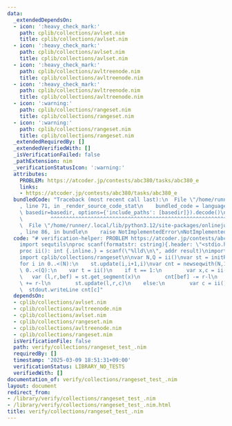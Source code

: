 ```yaml
---
data:
  _extendedDependsOn:
  - icon: ':heavy_check_mark:'
    path: cplib/collections/avlset.nim
    title: cplib/collections/avlset.nim
  - icon: ':heavy_check_mark:'
    path: cplib/collections/avlset.nim
    title: cplib/collections/avlset.nim
  - icon: ':heavy_check_mark:'
    path: cplib/collections/avltreenode.nim
    title: cplib/collections/avltreenode.nim
  - icon: ':heavy_check_mark:'
    path: cplib/collections/avltreenode.nim
    title: cplib/collections/avltreenode.nim
  - icon: ':warning:'
    path: cplib/collections/rangeset.nim
    title: cplib/collections/rangeset.nim
  - icon: ':warning:'
    path: cplib/collections/rangeset.nim
    title: cplib/collections/rangeset.nim
  _extendedRequiredBy: []
  _extendedVerifiedWith: []
  _isVerificationFailed: false
  _pathExtension: nim
  _verificationStatusIcon: ':warning:'
  attributes:
    PROBLEM: https://atcoder.jp/contests/abc380/tasks/abc380_e
    links:
    - https://atcoder.jp/contests/abc380/tasks/abc380_e
  bundledCode: "Traceback (most recent call last):\n  File \"/home/runner/.local/lib/python3.12/site-packages/onlinejudge_verify/documentation/build.py\"\
    , line 71, in _render_source_code_stat\n    bundled_code = language.bundle(stat.path,\
    \ basedir=basedir, options={'include_paths': [basedir]}).decode()\n          \
    \         ^^^^^^^^^^^^^^^^^^^^^^^^^^^^^^^^^^^^^^^^^^^^^^^^^^^^^^^^^^^^^^^^^^^^^^^^^^^^^^^^^\n\
    \  File \"/home/runner/.local/lib/python3.12/site-packages/onlinejudge_verify/languages/nim.py\"\
    , line 86, in bundle\n    raise NotImplementedError\nNotImplementedError\n"
  code: "# verification-helper: PROBLEM https://atcoder.jp/contests/abc380/tasks/abc380_e\n\
    import sequtils\nproc scanf(formatstr: cstring){.header: \"<stdio.h>\", varargs.}\n\
    proc ii(): int {.inline.} = scanf(\"%lld\\n\", addr result)\nimport cplib/collections/avlset\n\
    import cplib/collections/rangeset\n\nvar N,Q = ii()\nvar st = initRangeSet[int](-1)\n\
    for i in 0..<(N):\n    st.update(i,i+1,i)\nvar cnt = newseqwith(N,1)\nfor i in\
    \ 0..<(Q):\n    var t = ii()\n    if t == 1:\n        var x,c = ii()-1\n     \
    \   var (l,r,bef) = st.get_segment(x)\n        cnt[bef] -= r-l\n        cnt[c]\
    \ += r-l\n        st.update(l,r,c)\n    else:\n        var c = ii()-1\n      \
    \  stdout.writeLine cnt[c]"
  dependsOn:
  - cplib/collections/avlset.nim
  - cplib/collections/avltreenode.nim
  - cplib/collections/avlset.nim
  - cplib/collections/rangeset.nim
  - cplib/collections/avltreenode.nim
  - cplib/collections/rangeset.nim
  isVerificationFile: false
  path: verify/collections/rangeset_test_.nim
  requiredBy: []
  timestamp: '2025-03-09 18:51:31+09:00'
  verificationStatus: LIBRARY_NO_TESTS
  verifiedWith: []
documentation_of: verify/collections/rangeset_test_.nim
layout: document
redirect_from:
- /library/verify/collections/rangeset_test_.nim
- /library/verify/collections/rangeset_test_.nim.html
title: verify/collections/rangeset_test_.nim
---
```

